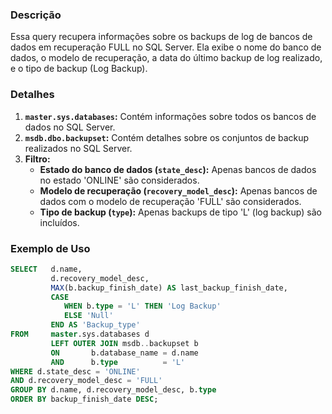 ### Descrição
Essa query recupera informações sobre os backups de log de bancos de dados em recuperação FULL no SQL Server. Ela exibe o nome do banco de dados, o modelo de recuperação, a data do último backup de log realizado, e o tipo de backup (Log Backup).

### Detalhes
1. **`master.sys.databases`:** Contém informações sobre todos os bancos de dados no SQL Server.
2. **`msdb.dbo.backupset`:** Contém detalhes sobre os conjuntos de backup realizados no SQL Server.
3. **Filtro:**
   - **Estado do banco de dados (`state_desc`):** Apenas bancos de dados no estado 'ONLINE' são considerados.
   - **Modelo de recuperação (`recovery_model_desc`):** Apenas bancos de dados com o modelo de recuperação 'FULL' são considerados.
   - **Tipo de backup (`type`):** Apenas backups de tipo 'L' (log backup) são incluídos.

### Exemplo de Uso
```sql
SELECT   d.name,
         d.recovery_model_desc,
         MAX(b.backup_finish_date) AS last_backup_finish_date,
         CASE 
            WHEN b.type = 'L' THEN 'Log Backup'
            ELSE 'Null'
         END AS 'Backup_type'
FROM     master.sys.databases d
         LEFT OUTER JOIN msdb..backupset b
         ON       b.database_name = d.name
         AND      b.type          = 'L'
WHERE d.state_desc = 'ONLINE'
AND d.recovery_model_desc = 'FULL'
GROUP BY d.name, d.recovery_model_desc, b.type
ORDER BY backup_finish_date DESC;
```